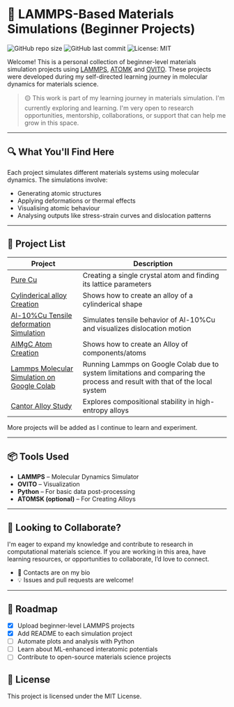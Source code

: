 # 🧪 LAMMPS-Based Materials Simulations (Beginner Projects)
![GitHub repo size](https://img.shields.io/github/repo-size/i-Zac/lammps-materials-simulations)
![GitHub last commit](https://img.shields.io/github/last-commit/i-Zac/lammps-materials-simulations)
![License: MIT](https://img.shields.io/badge/License-MIT-yellow.svg)

Welcome! This is a personal collection of beginner-level materials simulation projects using [LAMMPS](https://www.lammps.org/), [ATOMK](https://atomsk.univ-lille.fr/) and [OVITO](https://www.ovito.org/). These projects were developed during my self-directed learning journey in molecular dynamics for materials science.

> 🟡 This work is part of my learning journey in materials simulation. I'm currently exploring and learning. I'm very open to research opportunities, mentorship, collaborations, or support that can help me grow in this space.

---

## 🔍 What You'll Find Here

Each project simulates different materials systems using molecular dynamics. The simulations involve:
- Generating atomic structures
- Applying deformations or thermal effects
- Visualising atomic behaviour
- Analysing outputs like stress-strain curves and dislocation patterns

---

## 🧰 Project List

| Project | Description |
|--------|-------------|
|[Pure Cu](https://github.com/i-Zac/lammps-materials-simulations/tree/main/PureCu) | Creating a single crystal atom and finding its lattice parameters |
|[Cylinderical alloy Creation](https://github.com/i-Zac/lammps-materials-simulations/tree/main/Cylinderical_Al_Cu) | Shows how to create an alloy of a cylinderical shape 
| [Al-10%Cu Tensile deformation Simulation](https://github.com/i-Zac/lammps-materials-simulations/tree/6dbde764fa9cd9119d57ec6b5db09bbb8341e20b/Al10_Cu%20(1)) | Simulates tensile behavior of Al-10%Cu and visualizes dislocation motion |
| [AlMgC Atom Creation](https://github.com/i-Zac/lammps-materials-simulations/tree/main/AlMgC%20(1)) | Shows how to create an Alloy of  components/atoms |
| [Lammps Molecular Simulation on Google Colab](https://github.com/i-Zac/lammps-materials-simulations/tree/main/pynb_chechpoints) | Running Lammps on Google Colab due to system limitations and comparing the process and result with that of the local system |
| [Cantor Alloy Study](https://github.com/i-Zac/lammps-cantor-alloy) | Explores compositional stability in high-entropy alloys |

More projects will be added as I continue to learn and experiment.

---

## 📦 Tools Used

- **LAMMPS** – Molecular Dynamics Simulator  
- **OVITO** – Visualization  
- **Python** – For basic data post-processing  
- **ATOMSK (optional)** – For Creating Alloys

---

## 🤝 Looking to Collaborate?

I'm eager to expand my knowledge and contribute to research in computational materials science. If you are working in this area, have learning resources, or opportunities to collaborate, I’d love to connect.

- 📧 Contacts are on my bio
- 💡 Issues and pull requests are welcome!

---
## 🚧 Roadmap

- [x] Upload beginner-level LAMMPS projects
- [x] Add README to each simulation project
- [ ] Automate plots and analysis with Python
- [ ] Learn about ML-enhanced interatomic potentials
- [ ] Contribute to open-source materials science projects

## 📜 License

This project is licensed under the MIT License.

